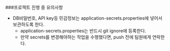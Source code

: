 ###프로젝트 진행 중 유의사항<br>
* DB비밀번호, API key등 민감정보는 application-secrets.properties에 넣어서 보관하도록 한다.<br>
  * application-secrets.properties는 반드시 git ignore에 등록한다.<br>
  * 만약 secrets를 변경해야하는 작업을 수행했다면, push 전에 팀원에게 연락한다.<br>

